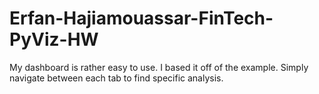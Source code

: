 # Erfan-Hajiamouassar-FinTech-PyViz-HW
My dashboard is rather easy to use. I based it off of the example. Simply navigate between each tab to find specific analysis.  
